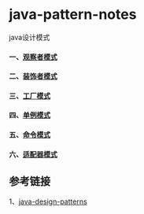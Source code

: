 # java-pattern-notes
java设计模式


#### 一、[观察者模式](./observer)

#### 二、[装饰者模式](./decorator)

#### 三、[工厂模式](./factory)

#### 四、[单例模式](./singleton)

#### 五、[命令模式](./command)

#### 六、[适配器模式](./adapter)

## 参考链接
1、[java-design-patterns](https://github.com/iluwatar/java-design-patterns)
